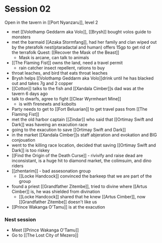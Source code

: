 # Session 02
Open in the tavern in [[Port Nyanzaru]], level 2
- met [[Volothamp Geddarm aka Volo]], [[Brysh]] bought volos guide to monsters
- met the barmaid [[Azaka Stormfang]], had her family and clan wiped out by the pterafolk nest(ptaradactal and human) offers 15gp to get rid of the terrafolk Quest: [[Recover the Mask of the Beast]]
	- Mask is arcane, can talk to animals
- [[The Flaming Fist]] owns the land, need a travel permit
	- rain catcher insect repellent, rations to buy
- throat leaches, and bird that eats throat leaches
- Brysh helps [[Volothamp Geddarm aka Volo]]drink until he has blacked out and takes 7g and 2 copper
- [[Cotton]] talks to the fish and [[Xandala Cimber]]s dad was at the tavern 6 days ago
- talk to dwarfs, agree to fight [[Clear Wyrmheart Mine]]
	- is with firenewts and kobolts
- Party needs to get to [[Fort Beluarian]] to get travel pass from [[The Flaming Fist]]
- met the old harbor captain [[Zindar]] who said that [[Ortimay Swift and Dark]] was haveing an exacution race
- going to the exacution to save [[Ortimay Swift and Dark]]
- in the market [[Xandala Cimber]]s staff abjeration and evokation and BIG conjouation
- went to the killing race location, decided that saving [[Ortimay Swift and Dark]] is too riskey
- [[Find the Origin of the Death Curse]] - rivivify and raise dead are inconsistant, is a huge hit to diamond market, the colimsuim, and dino riders
- [[zhentarim]] - bad assesonation group 
	- [[Locke Handcock]] convinced the barkeep that we are part of the group
- found a priest [[Grandfather Zitembe]], tried to divine where [[Artus Cimber]] is, he was shielded from divination
	- [[Locke Handcock]] shared that he knew [[Artus Cimber]], now [[Grandfather Zitembe]] doesn't like us
- [[Prince Wakanga O'Tamu]] is at the exacution

### Nest session
- Meet [[Prince Wakanga O'Tamu]]
- Go to [[The Lost City of Mezero]]